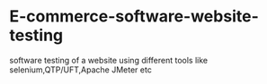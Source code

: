 # E-commerce-software-website-testing
software testing of a website using different tools  like selenium,QTP/UFT,Apache JMeter etc 
